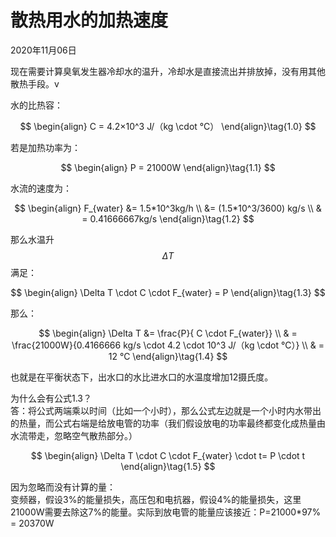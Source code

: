 # 散热用水的加热速度

2020年11月06日

现在需要计算臭氧发生器冷却水的温升，冷却水是直接流出并排放掉，没有用其他散热手段。v

水的比热容：

$$
\begin{align}
C = 4.2×10^3 J/（kg \cdot °C）
\end{align}\tag{1.0}
$$

若是加热功率为：

$$
\begin{align}
P = 21000W
\end{align}\tag{1.1}
$$

水流的速度为：

$$
\begin{align}
F_{water} &= 1.5*10^3kg/h \\
&= (1.5*10^3/3600) kg/s \\
& = 0.41666667kg/s
\end{align}\tag{1.2}
$$

那么水温升$$\Delta T$$满足：

$$
\begin{align}
\Delta T \cdot C \cdot F_{water} = P
\end{align}\tag{1.3}
$$

那么：

$$
\begin{align}
\Delta T &= \frac{P}{ C \cdot F_{water}} \\
& = \frac{21000W}{0.4166666 kg/s \cdot 4.2 \cdot 10^3 J/（kg \cdot °C）} \\
& = 12 °C
\end{align}\tag{1.4}
$$

也就是在平衡状态下，出水口的水比进水口的水温度增加12摄氏度。

为什么会有公式1.3？  
答：将公式两端乘以时间（比如一个小时），那么公式左边就是一个小时内水带出的热量，而公式右端是给放电管的功率（我们假设放电的功率最终都变化成热量由水流带走，忽略空气散热部分。）

$$
\begin{align}
\Delta T \cdot C \cdot F_{water} \cdot t= P \cdot t
\end{align}\tag{1.5}
$$

因为忽略而没有计算的量：  
变频器，假设3%的能量损失，高压包和电抗器，假设4%的能量损失，这里21000W需要去除这7%的能量。实际到放电管的能量应该接近：P=21000*97% = 20370W
